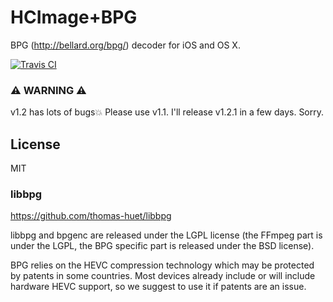 # HCImage+BPG

BPG (http://bellard.org/bpg/) decoder for iOS and OS X.

[![Travis CI](https://travis-ci.org/hoppenichu/HCImage-BPG.svg)](https://travis-ci.org/hoppenichu/HCImage-BPG)

### :warning: WARNING :warning:

v1.2 has lots of bugs:boom:
Please use v1.1.
I'll release v1.2.1 in a few days.
Sorry.

## License

MIT

### libbpg

https://github.com/thomas-huet/libbpg

libbpg and bpgenc are released under the LGPL license (the FFmpeg part is under the LGPL, the BPG specific part is released under the BSD license).

BPG relies on the HEVC compression technology which may be protected by patents in some countries. Most devices already include or will include hardware HEVC support, so we suggest to use it if patents are an issue.
